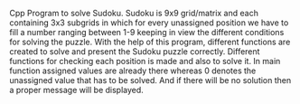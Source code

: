Cpp Program to solve Sudoku.
Sudoku is 9x9 grid/matrix and each containing 3x3 subgrids in which for every unassigned position we have to fill a number ranging between 1-9 keeping in view the different conditions for solving the puzzle.
With the help of this program, different functions are created to solve and present the Sudoku puzzle correctly. 
Different functions for checking each position is made and also to solve it.
In main function assigned values are already there whereas 0 denotes the unassigned value that has to be solved.
And if there will be no solution then a proper message will be displayed.
